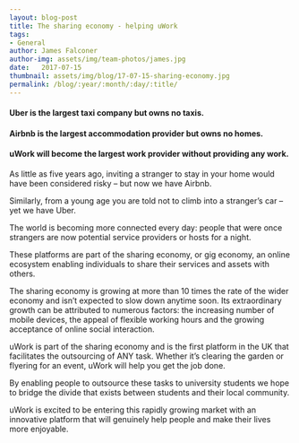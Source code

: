 ```yaml
---
layout: blog-post
title: The sharing economy - helping uWork
tags:
- General
author: James Falconer
author-img: assets/img/team-photos/james.jpg
date:   2017-07-15
thumbnail: assets/img/blog/17-07-15-sharing-economy.jpg
permalink: /blog/:year/:month/:day/:title/
---
```


#### Uber is the largest taxi company but owns no taxis.

#### Airbnb is the largest accommodation provider but owns no homes.

#### uWork will become the largest work provider without providing any work.

As little as five years ago, inviting a stranger to stay in your home would have been considered risky – but now we have Airbnb.

Similarly, from a young age you are told not to climb into a stranger’s car – yet we have Uber.

The world is becoming more connected every day: people that were once strangers are now potential service providers or hosts for a night.

These platforms are part of the sharing economy, or gig economy, an online ecosystem enabling individuals to share their services and assets with others.

The sharing economy is growing at more than 10 times the rate of the wider economy and isn’t expected to slow down anytime soon. Its extraordinary growth can be attributed to numerous factors: the increasing number of mobile devices, the appeal of flexible working hours and the growing acceptance of online social interaction.

uWork is part of the sharing economy and is the first platform in the UK that facilitates the outsourcing of ANY task. Whether it’s clearing the garden or flyering for an event, uWork will help you get the job done.

By enabling people to outsource these tasks to university students we hope to bridge the divide that exists between students and their local community.

uWork is excited to be entering this rapidly growing market with an innovative platform that will genuinely help people and make their lives more enjoyable.